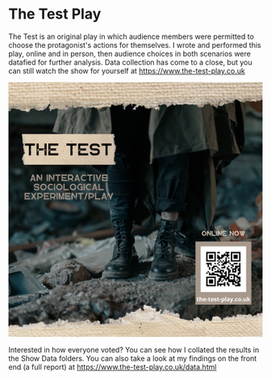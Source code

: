 # The Test Play
The Test is an original play in which audience members were permitted to choose the protagonist's actions for themselves. I wrote and performed this play, online and in person, then audience choices in both scenarios were datafied for further analysis.
Data collection has come to a close, but you can still watch the show for yourself at https://www.the-test-play.co.uk

![Show Poster](/Poster/poster.png?raw=true "The Test Poster")

Interested in how everyone voted? You can see how I collated the results in the Show Data folders. You can also take a look at my findings on the front end (a full report) at https://www.the-test-play.co.uk/data.html
